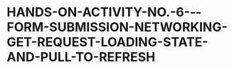 # HANDS-ON-ACTIVITY-NO.-6---FORM-SUBMISSION-NETWORKING-GET-REQUEST-LOADING-STATE-AND-PULL-TO-REFRESH